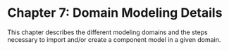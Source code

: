 Chapter 7:  Domain Modeling Details
=====================================

This chapter describes the different modeling domains and the steps necessary to import and/or create a component model in a given domain.